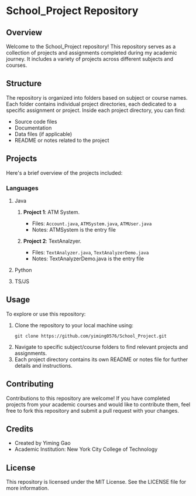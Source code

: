 # School_Project Repository

## Overview

Welcome to the School_Project repository! This repository serves as a collection of projects and assignments completed during my academic journey. It includes a variety of projects across different subjects and courses.

## Structure

The repository is organized into folders based on subject or course names. Each folder contains individual project directories, each dedicated to a specific assignment or project. Inside each project directory, you can find:

- Source code files
- Documentation
- Data files (if applicable)
- README or notes related to the project

## Projects

Here's a brief overview of the projects included:

### Languages

1. Java

   1. **Project 1**: ATM System.

      - Files: `Account.java`, `ATMSystem.java`, `ATMUser.java`
      - Notes: ATMSystem is the entry file
   2. **Project 2**: TextAnalzyer.

      - Files: `TextAnalyzer.java`, `TextAnalyzerDemo.java`
      - Notes: TextAnalyzerDemo.java is the entry file
2. Python
3. TS/JS

## Usage

To explore or use this repository:

1. Clone the repository to your local machine using:
   ```
   git clone https://github.com/yiming0576/School_Project.git
   ```
2. Navigate to specific subject/course folders to find relevant projects and assignments.
3. Each project directory contains its own README or notes file for further details and instructions.

## Contributing

Contributions to this repository are welcome! If you have completed projects from your academic courses and would like to contribute them, feel free to fork this repository and submit a pull request with your changes.

## Credits

- Created by Yiming Gao
- Academic Institution: New York City College of Technology

## License

This repository is licensed under the MIT License. See the LICENSE file for more information.

